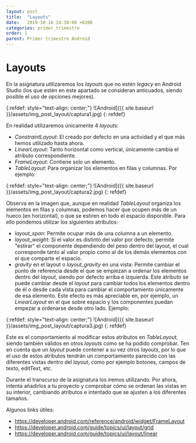 ```yaml
---
layout: post
title:  "Layouts"
date:   2019-10-16 14:30:00 +0200
categories: primer_trimestre
order: 1
parent: Primer trimestre Android
---
```


# Layouts

En la asignatura utilizaremos los *layouts* que no estén *legacy* en Android Studio (los que estén en este apartado se consideran anticuados, siendo posible el uso de opciones mejores). 

{:refdef: style="text-align: center;"}
![Android]({{ site.baseurl }}/assets/img_post_layout/captura1.jpg)
{: refdef}

En realidad utilizaremos únicamente 4 *layouts*:
* *ConstraintLayout*: El creado por defecto en una actividad y el que más hemos utilizado hasta ahora.
* *LinearLayout*: Tanto horizontal como vertical, únicamente cambia el atributo correspondiente.
* *FrameLayout*: Contiene solo un elemento.
* *TableLayout*: Para organizar los elementos en filas y columnas. Por ejemplo:

{:refdef: style="text-align: center;"}
![Android]({{ site.baseurl }}/assets/img_post_layout/captura2.jpg)
{: refdef}

Observa en la imagen que, aunque en realidad *TableLayout* organiza los elementos en filas y columnas, podemos hacer que ocupen más de un hueco (en horizontal), o que se estiren en todo el espacio disponible. Para ello pondemos utilizar los siguientes atributos:

* *layout_span*: Permite ocupar más de una columna a un elemento.
* *layout_weight*: Si el valor es distinto del valor por defecto, permite "estirar" el componente dependiendo del peso dentro del layout, el cual corresponde tanto al valor propio como al de los demás elementos con el que comparte el espacio.
* *gravity* en el layout o *layout_gravity* en una vista: Permite cambiar el punto de referencia desde el que se empiezan a ordenar los elementos dentro del *layout*, siendo por defecto arriba e izquierda. Este atributo se puede cambiar desde el *layout* para cambiar todos los elementos dentro de él o desde cada vista para cambiar el comportamiento únicamente de esa elemento. Este efecto es más apreciable en, por ejemplo, un *LinearLayout* en el que sobre espacio y los componentes puedan empezar a ordenarse desde otro lado. Ejemplo:

{:refdef: style="text-align: center;"}
![Android]({{ site.baseurl }}/assets/img_post_layout/captura3.jpg)
{: refdef}

Este es el comportamiento al modificar estos atributos en *TableLayout*, siendo también válidos en otros *layouts* como se ha podido comprobar. Ten en cuenta que un *layout* puede contener a su vez otros *layouts*, por lo que el uso de estos atributos tendrán un comportamiento parecido con las diferentes vistas dentro del *layout*, como por ejemplo botones, campos de texto, editText, etc.

Durante el transcurso de la asignatura los iremos utilizando. Por ahora, intenta añadirlos a tu proyecto y comprobar cómo se ordenan las vistas en su interior, cambiando atributos e intentado que se ajusten a los diferentes tamaños.

Algunos links útiles:

* <https://developer.android.com/reference/android/widget/FrameLayout>
* <https://developer.android.com/guide/topics/ui/layout/grid>
* <https://developer.android.com/guide/topics/ui/layout/linear>



